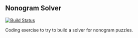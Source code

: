 ## Nonogram Solver

[![Build Status](https://travis-ci.org/dstockto/nonogram.svg)](https://travis-ci.org/dstockto/nonogram)

Coding exercise to try to build a solver for nonogram puzzles.
